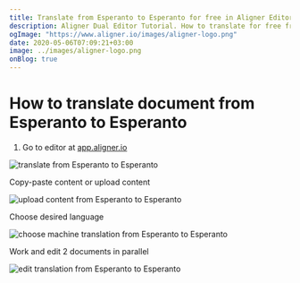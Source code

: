 ```yaml
---
title: Translate from Esperanto to Esperanto for free in Aligner Editor
description: Aligner Dual Editor Tutorial. How to translate for free from Esperanto to Esperanto. Aligner is multilingual document management platform. 
ogImage: "https://www.aligner.io/images/aligner-logo.png"
date: 2020-05-06T07:09:21+03:00
image: ../images/aligner-logo.png
onBlog: true
---
```


# How to translate document from Esperanto to Esperanto

1. Go to editor at [app.aligner.io](https://app.aligner.io "Aligner App web page")

![translate from Esperanto to Esperanto](../aligner-blank-editor.png "translate from Esperanto to Esperanto")

Copy-paste content or upload content

![upload content from Esperanto to Esperanto](../aligner-uploaded-document.png "upload content from Esperanto to Esperanto")

Choose desired language

![choose machine translation from Esperanto to Esperanto](../aligner-language-dropdown.png "choose machine translation from Esperanto to Esperanto")

Work and edit 2 documents in parallel

![edit translation from Esperanto to Esperanto](../aligner-double-sitded-editor.png "edit translation from Esperanto to Esperanto")


